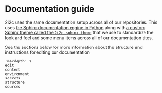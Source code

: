 # Documentation guide

2i2c uses the same documentation setup across all of our repositories.
This uses [the Sphinx documentation engine in Python](https://www.sphinx-doc.org/en/master/) along with [a custom Sphinx theme called the `2i2c-sphinx-theme`](https://github.com/2i2c-org/sphinx-2i2c-theme) that we use to standardize the look and feel and some menu items across all of our documentation sites.

See the sections below for more information about the structure and instructions for editing our documentation.

```{toctree}
:maxdepth: 2
edit
content
environment
secrets
structure
sources
```